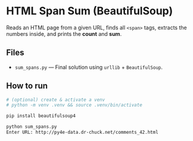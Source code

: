 # HTML Span Sum (BeautifulSoup)

Reads an HTML page from a given URL, finds all `<span>` tags, extracts the numbers inside, and prints the **count** and **sum**.

## Files
- `sum_spans.py` — Final solution using `urllib` + `BeautifulSoup`.

## How to run
```bash
# (optional) create & activate a venv
# python -m venv .venv && source .venv/bin/activate

pip install beautifulsoup4

python sum_spans.py
Enter URL: http://py4e-data.dr-chuck.net/comments_42.html
